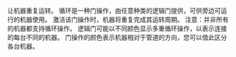 <lore>
让机器重复运转。
</lore>
<no_lore>
循环是一种门操作，由任意种类的逻辑门提供，可供旁边可运行的机器使用。
</no_lore>

<chapter name="行为"/>
激活该门操作时，机器将重复完成其运转周期。
注意：并非所有的机器都支持循环操作。

<chapter name="门操作方向"/>
逻辑门可能以不同颜色显示多重循环操作，以表示连接的每台不同的机器。
门操作的颜色表示机器相对于管道的方向，您可以借此区分各台机器。